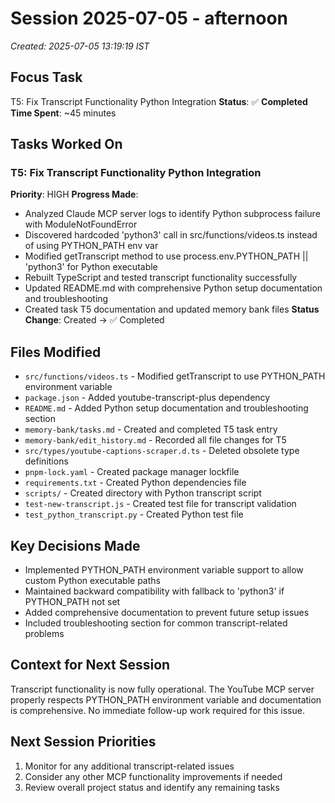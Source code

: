 # Session 2025-07-05 - afternoon
*Created: 2025-07-05 13:19:19 IST*

## Focus Task
T5: Fix Transcript Functionality Python Integration
**Status**: ✅ **Completed**
**Time Spent**: ~45 minutes

## Tasks Worked On
### T5: Fix Transcript Functionality Python Integration
**Priority**: HIGH
**Progress Made**:
- Analyzed Claude MCP server logs to identify Python subprocess failure with ModuleNotFoundError
- Discovered hardcoded 'python3' call in src/functions/videos.ts instead of using PYTHON_PATH env var
- Modified getTranscript method to use process.env.PYTHON_PATH || 'python3' for Python executable
- Rebuilt TypeScript and tested transcript functionality successfully
- Updated README.md with comprehensive Python setup documentation and troubleshooting
- Created task T5 documentation and updated memory bank files
**Status Change**: Created → ✅ Completed

## Files Modified
- `src/functions/videos.ts` - Modified getTranscript to use PYTHON_PATH environment variable
- `package.json` - Added youtube-transcript-plus dependency
- `README.md` - Added Python setup documentation and troubleshooting section
- `memory-bank/tasks.md` - Created and completed T5 task entry
- `memory-bank/edit_history.md` - Recorded all file changes for T5
- `src/types/youtube-captions-scraper.d.ts` - Deleted obsolete type definitions
- `pnpm-lock.yaml` - Created package manager lockfile
- `requirements.txt` - Created Python dependencies file
- `scripts/` - Created directory with Python transcript script
- `test-new-transcript.js` - Created test file for transcript validation
- `test_python_transcript.py` - Created Python test file

## Key Decisions Made
- Implemented PYTHON_PATH environment variable support to allow custom Python executable paths
- Maintained backward compatibility with fallback to 'python3' if PYTHON_PATH not set
- Added comprehensive documentation to prevent future setup issues
- Included troubleshooting section for common transcript-related problems

## Context for Next Session
Transcript functionality is now fully operational. The YouTube MCP server properly respects PYTHON_PATH environment variable and documentation is comprehensive. No immediate follow-up work required for this issue.

## Next Session Priorities
1. Monitor for any additional transcript-related issues
2. Consider any other MCP functionality improvements if needed
3. Review overall project status and identify any remaining tasks
